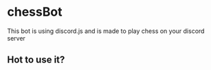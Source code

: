 # chessBot

This bot is using discord.js and is made to play chess on your discord server



## Hot to use it?


